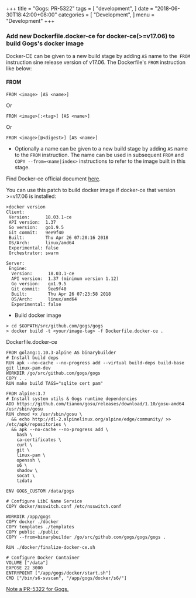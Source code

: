 
+++
title = "Gogs: PR-5322"
tags = [
    "development",
]
date = "2018-06-30T18:42:00+08:00"
categories = [
    "Development",
]
menu = "Development"
+++
### Add new Dockerfile.docker-ce for docker-ce(>=v17.06) to build Gogs's docker image

Docker-CE can be given to a new build stage by adding `AS` name to the` FROM` instruction sine release version of v17.06. The Dockerfile's `FROM` instruction like below:
#### FROM
```
FROM <image> [AS <name>]
```
Or
```
FROM <image>[:<tag>] [AS <name>]
```
Or
```
FROM <image>[@<digest>] [AS <name>]
```
* Optionally a name can be given to a new build stage by adding `AS` name to the `FROM` instruction. The name can be used in subsequent `FROM` and `COPY --from=<name|index>` instructions to refer to the image built in this stage.

Find Docker-ce official document [here](https://docs.docker.com/v17.06/engine/reference/builder/#from 'Docker official Document').

<!--more-->

You can use this patch to build docker image if  docker-ce that version >=v17.06 is installed:

```
>docker version
Client:
 Version:      18.03.1-ce
 API version:  1.37
 Go version:   go1.9.5
 Git commit:   9ee9f40
 Built:        Thu Apr 26 07:20:16 2018
 OS/Arch:      linux/amd64
 Experimental: false
 Orchestrator: swarm

Server:
 Engine:
  Version:      18.03.1-ce
  API version:  1.37 (minimum version 1.12)
  Go version:   go1.9.5
  Git commit:   9ee9f40
  Built:        Thu Apr 26 07:23:58 2018
  OS/Arch:      linux/amd64
  Experimental: false
```

* Build docker image  

```
> cd $GOPATH/src/github.com/gogs/gogs
> docker build -t <your/image-tag> -f Dockerfile.docker-ce .
```

Dockerfile.docker-ce  

```
FROM golang:1.10.3-alpine AS binarybuilder
# Install build deps
RUN apk --no-cache --no-progress add --virtual build-deps build-base git linux-pam-dev
WORKDIR /go/src/github.com/gogs/gogs
COPY . .
RUN make build TAGS="sqlite cert pam"

FROM alpine:3.7
# Install system utils & Gogs runtime dependencies
ADD https://github.com/tianon/gosu/releases/download/1.10/gosu-amd64 /usr/sbin/gosu
RUN chmod +x /usr/sbin/gosu \
  && echo http://dl-2.alpinelinux.org/alpine/edge/community/ >> /etc/apk/repositories \
  && apk --no-cache --no-progress add \
    bash \
    ca-certificates \
    curl \
    git \
    linux-pam \
    openssh \
    s6 \
    shadow \
    socat \
    tzdata

ENV GOGS_CUSTOM /data/gogs

# Configure LibC Name Service
COPY docker/nsswitch.conf /etc/nsswitch.conf

WORKDIR /app/gogs
COPY docker ./docker
COPY templates ./templates
COPY public ./public
COPY --from=binarybuilder /go/src/github.com/gogs/gogs/gogs .

RUN ./docker/finalize-docker-ce.sh

# Configure Docker Container
VOLUME ["/data"]
EXPOSE 22 3000
ENTRYPOINT ["/app/gogs/docker/start.sh"]
CMD ["/bin/s6-svscan", "/app/gogs/docker/s6/"]
```

[Note a PR-5322 for Gogs.](https://github.com/gogs/gogs/pull/5322 'Gogs PR-5322')
